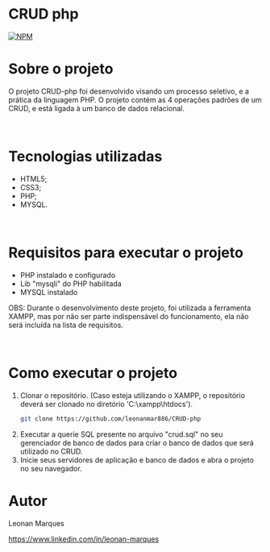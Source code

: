 # CRUD php
 [![NPM](https://img.shields.io/npm/l/react)](https://github.com/leonanmar886/CRUD-php/blob/main/LICENSE) 
# Sobre o projeto
O projeto CRUD-php foi desenvolvido visando um processo seletivo, e a prática da linguagem PHP. O projeto contém as 4 operações padrões de um CRUD, e está ligada à um banco de dados relacional.

<BR>

# Tecnologias utilizadas
* HTML5;
* CSS3;
* PHP;
* MYSQL.

<BR>

# Requisitos para executar o projeto
* PHP instalado e configurado 
* Lib "mysqli" do PHP habilitada
* MYSQL instalado
  
OBS: Durante o desenvolvimento deste projeto, foi utilizada a ferramenta XAMPP, mas por não ser parte indispensável do funcionamento, ela não será incluída na lista de requisitos.

<BR>

# Como executar o projeto
1. Clonar o repositório. (Caso esteja utilizando o XAMPP, o repositório deverá ser clonado no diretório 'C:\xampp\htdocs').
    ```bash
    git clone https://github.com/leonanmar886/CRUD-php
    ```
2. Executar a querie SQL presente no arquivo "crud.sql" no seu gerenciador de banco de dados para criar o banco de dados que será utilizado no CRUD.
3. Inicie seus servidores de aplicação e banco de dados e abra o projeto no seu navegador.

# Autor

Leonan Marques

https://www.linkedin.com/in/leonan-marques

